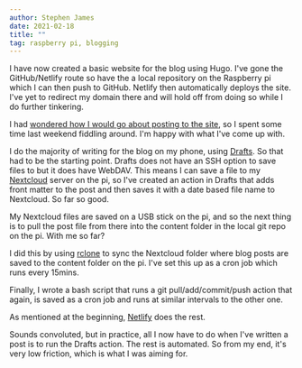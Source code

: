 ```yaml
---
author: Stephen James
date: 2021-02-18
title: ""
tag: raspberry pi, blogging 
---
```

I have now created a basic website for the blog using Hugo. I've gone the GitHub/Netlify route so have the a local repository on the Raspberry pi which I can then push to GitHub. Netlify then automatically deploys the site. I've yet to redirect my domain there and will hold off from doing so while I do further tinkering. 

I had [ wondered how I would go about posting to the site](https://strandlines.blog/1109-2/), so I spent some time last weekend fiddling around. I'm happy with what I've come up with. 

I do the majority of writing for the blog on my phone, using [Drafts](https://getdrafts.com). So that had to be the starting point. Drafts does not have an SSH option to save files to but it does have WebDAV. This means I can save a file to my [Nextcloud](https://nextcloud.com) server on the pi, so I've created an action in Drafts that adds front matter to the post and then saves it with a date based file name to Nextcloud. So far so good. 

My Nextcloud files are saved on a USB stick on the pi, and so the next thing is to pull the post file from there into the content folder in the local git repo on the pi. With me so far?

I did this by using [rclone](https://rclone.org) to sync the Nextcloud folder where blog posts are saved to the content folder on the pi. I've set this up as a cron job which runs every 15mins. 

Finally, I wrote a bash script that runs a git pull/add/commit/push action that again, is saved as a cron job and runs at similar intervals to the other one. 

As mentioned at the beginning, [Netlify](https://www.netlify.com) does the rest. 

Sounds convoluted, but in practice, all I now have to do when I've written a post is to run the Drafts action. The rest is automated. So from my end, it's very low friction, which is what I was aiming for. 

